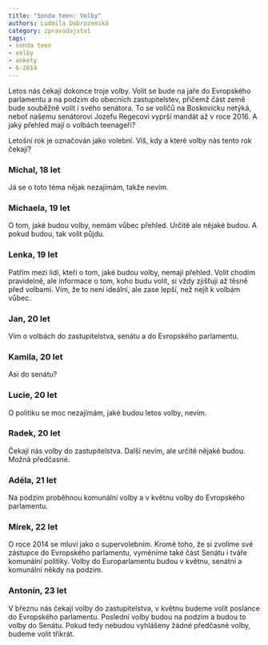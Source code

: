 ```yaml
---
title: "Sonda teen: Volby"
authors: Ludmila Dobrozemská
category: zpravodajství
tags:
- sonda teen
- volby
- ankety
- 6-2014
---
```


Letos nás čekají dokonce troje volby. Volit se bude na jaře do Evropského parlamentu a na podzim do obecních zastupitelstev, přičemž část země bude souběžně volit i svého senátora. To se voličů na Boskovicku netýká, neboť našemu senátorovi Jozefu Regecovi vyprší mandát až v roce 2016. A jaký přehled mají o volbách teenageři?

Letošní rok je označován jako volební. Víš, kdy a které volby nás tento rok čekají?

### Michal, 18 let
Já se o toto téma nějak nezajímám, takže nevím.

### Michaela, 19 let
O tom, jaké budou volby, nemám vůbec přehled. Určitě ale nějaké budou. A pokud budou, tak volit půjdu.

### Lenka, 19 let
Patřím mezi lidi, kteří o tom, jaké budou volby, nemají přehled. Volit chodím pravidelně, ale informace o tom, koho budu volit, si vždy zjišťuji až těsně před volbami. Vím, že to není ideální, ale zase lepší, než nejít k volbám vůbec.

### Jan, 20 let
Vím o volbách do zastupitelstva, senátu a do Evropského parlamentu.

### Kamila, 20 let
Asi do senátu?

### Lucie, 20 let
O politiku se moc nezajímám, jaké budou letos volby, nevím.

### Radek, 20 let
Čekají nás volby do zastupitelstva. Další nevím, ale určitě nějaké budou. Možná předčasné.

### Adéla, 21 let
Na podzim proběhnou komunální volby a v květnu volby do Evropského parlamentu.

### Mirek, 22 let
O roce 2014 se mluví jako o supervolebním. Kromě toho, že si zvolíme své zástupce do Evropského parlamentu, vyměníme také část Senátu i tváře komunální politiky. Volby do Europarlamentu budou v květnu, senátní a komunální někdy na podzim.

### Antonín, 23 let
V březnu nás čekají volby do zastupitelstva, v květnu budeme volit poslance do Evropského parlamentu. Poslední volby budou na podzim a budou to volby do Senátu. Pokud tedy nebudou vyhlášeny žádné předčasné volby, budeme volit třikrát.